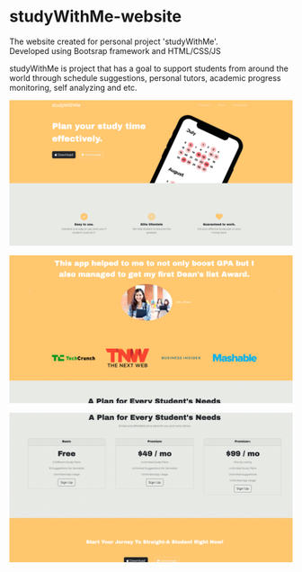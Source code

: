 # studyWithMe-website

The website created for personal project 'studyWithMe'. <br/> 
Developed using Bootsrap framework and HTML/CSS/JS <br/> 


studyWithMe is project that has a goal to support students from around the world through schedule suggestions, personal tutors, academic progress monitoring, self analyzing and etc.




![Picture!](readMe-img/readMe-image.png)


![Picture!](readMe-img/readMe-image2.png)


![Picture!](readMe-img/readMe-image3.png)

